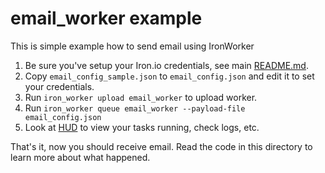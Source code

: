 # email_worker example

This is simple example how to send email using IronWorker

1. Be sure you've setup your Iron.io credentials, see main [README.md](https://github.com/iron-io/iron_worker_examples).
2. Copy  `email_config_sample.json` to `email_config.json` and edit it to set your credentials.
3. Run `iron_worker upload email_worker` to upload worker.
4. Run `iron_worker queue email_worker --payload-file email_config.json`
5. Look at [HUD](https://hud.iron.io) to view your tasks running, check logs, etc.

That's it, now you should receive email.
Read the code in this directory to learn more about what happened.